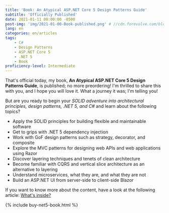 ```yaml
---
title: 'Book: An Atypical ASP.NET Core 5 Design Patterns Guide'
subtitle: 'Officially Published'
date: 2021-01-11 00:00:00 -0500
post-img: 'img/2021-01-00-Book-published.png' # //cdn.forevolve.com/blog/images/articles-header
lang: en
categories: en/articles
tags:
    - C#
    - Design Patterns
    - ASP.NET Core 5
    - .NET 5
    - Book
proficiency-level: Intermediate
---
```


That's official today, my book, **An Atypical ASP.NET Core 5 Design Patterns Guide**, is published; no more preordering!
I'm thrilled to share this with you, and I hope you will love it.
What a journey it was; I'm telling you!

But are you ready to begin your _SOLID adventure into architectural principles, design patterns, .NET 5, and C#_ and learn about the following topics?

<!--more-->

-   Apply the SOLID principles for building flexible and maintainable software
-   Get to grips with .NET 5 dependency injection
-   Work with GoF design patterns such as strategy, decorator, and composite
-   Explore the MVC patterns for designing web APIs and web applications using Razor
-   Discover layering techniques and tenets of clean architecture
-   Become familiar with CQRS and vertical slice architecture as an alternative to layering
-   Understand microservices, what they are, and what they are not
-   Build an ASP.NET UI from server-side to client-side Blazor

If you want to know more about the content, have a look at the following article:
[What's inside?](/en/articles/2021/01/05/book-an-atypical-asp-net-core-5-design-patterns-guide-content/)

{% include buy-net5-book.html %}
